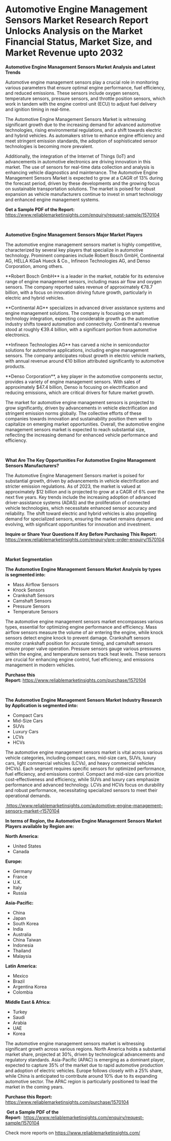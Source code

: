 <p><h1>Automotive Engine Management Sensors Market Research Report Unlocks Analysis on the Market Financial Status, Market Size, and Market Revenue upto 2032</h1></p><p><strong>Automotive Engine Management Sensors Market Analysis and Latest Trends</strong></p>
<p><p>Automotive engine management sensors play a crucial role in monitoring various parameters that ensure optimal engine performance, fuel efficiency, and reduced emissions. These sensors include oxygen sensors, temperature sensors, pressure sensors, and throttle position sensors, which work in tandem with the engine control unit (ECU) to adjust fuel delivery and ignition timing in real-time.</p><p>The Automotive Engine Management Sensors Market is witnessing significant growth due to the increasing demand for advanced automotive technologies, rising environmental regulations, and a shift towards electric and hybrid vehicles. As automakers strive to enhance engine efficiency and meet stringent emission standards, the adoption of sophisticated sensor technologies is becoming more prevalent.</p><p>Additionally, the integration of the Internet of Things (IoT) and advancements in automotive electronics are driving innovation in this market. The use of sensors for real-time data collection and analysis is enhancing vehicle diagnostics and maintenance. The Automotive Engine Management Sensors Market is expected to grow at a CAGR of 13% during the forecast period, driven by these developments and the growing focus on sustainable transportation solutions. The market is poised for robust expansion as vehicle manufacturers continue to invest in smart technology and enhanced engine management systems.</p></p>
<p><strong>Get a Sample PDF of the Report:&nbsp;</strong> <a href="https://www.reliablemarketinsights.com/enquiry/request-sample/1570104?utm_campaign=3013&utm_medium=2&utm_source=Github&utm_content=ia&utm_term=25032025&utm_id=automotive-engine-management-sensors">https://www.reliablemarketinsights.com/enquiry/request-sample/1570104</a></p>
<p>&nbsp;</p>
<p><strong>Automotive Engine Management Sensors Major Market Players</strong></p>
<p><p>The automotive engine management sensors market is highly competitive, characterized by several key players that specialize in automotive technology. Prominent companies include Robert Bosch GmbH, Continental AG, HELLA KGaA Hueck & Co., Infineon Technologies AG, and Denso Corporation, among others.</p><p>**Robert Bosch GmbH** is a leader in the market, notable for its extensive range of engine management sensors, including mass air flow and oxygen sensors. The company reported sales revenue of approximately €78.7 billion, with a focus on innovation driving future growth, particularly in electric and hybrid vehicles.</p><p>**Continental AG** specializes in advanced driver assistance systems and engine management solutions. The company is focusing on smart technology integration, expecting considerable growth as the automotive industry shifts toward automation and connectivity. Continental's revenue stood at roughly €39.4 billion, with a significant portion from automotive electronics.</p><p>**Infineon Technologies AG** has carved a niche in semiconductor solutions for automotive applications, including engine management sensors. The company anticipates robust growth in electric vehicle markets, with annual revenue around €10 billion attributed significantly to automotive products.</p><p>**Denso Corporation**, a key player in the automotive components sector, provides a variety of engine management sensors. With sales of approximately $47.4 billion, Denso is focusing on electrification and reducing emissions, which are critical drivers for future market growth.</p><p>The market for automotive engine management sensors is projected to grow significantly, driven by advancements in vehicle electrification and stringent emission norms globally. The collective efforts of these companies towards innovation and sustainability position them well to capitalize on emerging market opportunities. Overall, the automotive engine management sensors market is expected to reach substantial size, reflecting the increasing demand for enhanced vehicle performance and efficiency.</p></p>
<p>&nbsp;</p>
<p><strong>What Are The Key Opportunities For Automotive Engine Management Sensors Manufacturers?</strong></p>
<p><p>The Automotive Engine Management Sensors market is poised for substantial growth, driven by advancements in vehicle electrification and stricter emission regulations. As of 2023, the market is valued at approximately $12 billion and is projected to grow at a CAGR of 6% over the next five years. Key trends include the increasing adoption of advanced driver-assistance systems (ADAS) and the proliferation of connected vehicle technologies, which necessitate enhanced sensor accuracy and reliability. The shift toward electric and hybrid vehicles is also propelling demand for specialized sensors, ensuring the market remains dynamic and evolving, with significant opportunities for innovation and investment.</p></p>
<p><strong>Inquire or Share Your Questions If Any Before Purchasing This Report:</strong> <a href="https://www.reliablemarketinsights.com/enquiry/pre-order-enquiry/1570104?utm_campaign=3013&utm_medium=2&utm_source=Github&utm_content=ia&utm_term=25032025&utm_id=automotive-engine-management-sensors">https://www.reliablemarketinsights.com/enquiry/pre-order-enquiry/1570104</a></p>
<p>&nbsp;</p>
<p><strong>Market Segmentation</strong></p>
<p><strong>The Automotive Engine Management Sensors Market Analysis by types is segmented into:</strong></p>
<p><ul><li>Mass Airflow Sensors</li><li>Knock Sensors</li><li>Crankshaft Sensors</li><li>Camshaft Sensors</li><li>Pressure Sensors</li><li>Temperature Sensors</li></ul></p>
<p><p>The automotive engine management sensors market encompasses various types, essential for optimizing engine performance and efficiency. Mass airflow sensors measure the volume of air entering the engine, while knock sensors detect engine knock to prevent damage. Crankshaft sensors monitor crankshaft position for accurate timing, and camshaft sensors ensure proper valve operation. Pressure sensors gauge various pressures within the engine, and temperature sensors track heat levels. These sensors are crucial for enhancing engine control, fuel efficiency, and emissions management in modern vehicles.</p></p>
<p><strong>Purchase this Report:&nbsp;</strong><a href="https://www.reliablemarketinsights.com/purchase/1570104?utm_campaign=3013&utm_medium=2&utm_source=Github&utm_content=ia&utm_term=25032025&utm_id=automotive-engine-management-sensors">https://www.reliablemarketinsights.com/purchase/1570104</a></p>
<p>&nbsp;</p>
<p><strong>The Automotive Engine Management Sensors Market Industry Research by Application is segmented into:</strong></p>
<p><ul><li>Compact Cars</li><li>Mid-Size Cars</li><li>SUVs</li><li>Luxury Cars</li><li>LCVs</li><li>HCVs</li></ul></p>
<p><p>The automotive engine management sensors market is vital across various vehicle categories, including compact cars, mid-size cars, SUVs, luxury cars, light commercial vehicles (LCVs), and heavy commercial vehicles (HCVs). Each segment requires specific sensors for optimized performance, fuel efficiency, and emissions control. Compact and mid-size cars prioritize cost-effectiveness and efficiency, while SUVs and luxury cars emphasize performance and advanced technology. LCVs and HCVs focus on durability and robust performance, necessitating specialized sensors to meet their operational demands.</p></p>
<p><a href="https://www.reliablemarketinsights.com/automotive-engine-management-sensors-market-r1570104?utm_campaign=3013&utm_medium=2&utm_source=Github&utm_content=ia&utm_term=25032025&utm_id=automotive-engine-management-sensors">&nbsp;https://www.reliablemarketinsights.com/automotive-engine-management-sensors-market-r1570104</a></p>
<p><strong>In terms of Region, the Automotive Engine Management Sensors Market Players available by Region are:</strong></p>
<p>
    <p> <strong> North America: </strong>
        <ul>
            <li>United States</li>
            <li>Canada</li>
        </ul>
        </p> 
    <p> <strong> Europe: </strong>
        <ul>
            <li>Germany</li>
            <li>France</li>
            <li>U.K.</li>
            <li>Italy</li>
            <li>Russia</li>
        </ul>
        </p> 
    <p> <strong> Asia-Pacific: </strong>
        <ul>
            <li>China</li>
            <li>Japan</li>
            <li>South Korea</li>
            <li>India</li>
            <li>Australia</li>
            <li>China Taiwan</li>
            <li>Indonesia</li>
            <li>Thailand</li>
            <li>Malaysia</li>
        </ul>
        </p> 
    <p> <strong> Latin America: </strong>
        <ul>
            <li>Mexico</li>
            <li>Brazil</li>
            <li>Argentina Korea</li>
            <li>Colombia</li>
        </ul>
        </p> 
    <p> <strong> Middle East & Africa: </strong>
        <ul>
            <li>Turkey</li>
            <li>Saudi</li>
            <li>Arabia</li>
            <li>UAE</li>
            <li>Korea</li>
        </ul>
    </p>
    </p>
<p><p>The automotive engine management sensors market is witnessing significant growth across various regions. North America holds a substantial market share, projected at 30%, driven by technological advancements and regulatory standards. Asia-Pacific (APAC) is emerging as a dominant player, expected to capture 35% of the market due to rapid automotive production and adoption of electric vehicles. Europe follows closely with a 25% share, while China is anticipated to contribute around 10% due to its expanding automotive sector. The APAC region is particularly positioned to lead the market in the coming years.</p></p>
<p><strong>Purchase this Report: </strong><a href="https://www.reliablemarketinsights.com/purchase/1570104?utm_campaign=3013&utm_medium=2&utm_source=Github&utm_content=ia&utm_term=25032025&utm_id=automotive-engine-management-sensors">https://www.reliablemarketinsights.com/purchase/1570104</a></p>
<p>&nbsp;<strong>Get a Sample PDF of the Report:&nbsp;&nbsp;</strong><a href="https://www.reliablemarketinsights.com/enquiry/request-sample/1570104?utm_campaign=3013&utm_medium=2&utm_source=Github&utm_content=ia&utm_term=25032025&utm_id=automotive-engine-management-sensors">https://www.reliablemarketinsights.com/enquiry/request-sample/1570104</a></p>
<p><strong></strong></p>
<p>Check more reports on <a href="https://www.reliablemarketinsights.com/?utm_campaign=3013&utm_medium=2&utm_source=Github&utm_content=ia&utm_term=25032025&utm_id=automotive-engine-management-sensors">https://www.reliablemarketinsights.com/</a></p>